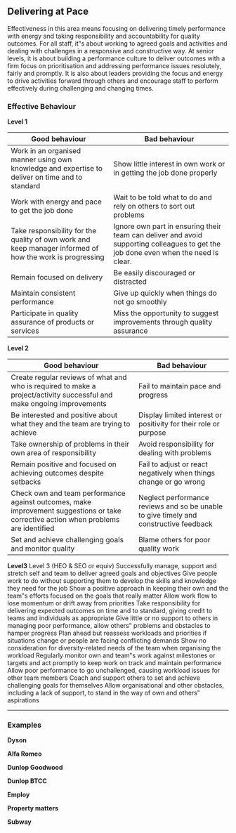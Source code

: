 ## Delivering at Pace

Effectiveness in this area means focusing on delivering timely performance with energy and taking responsibility and accountability for quality outcomes. For all staff, it‟s about working to agreed goals and activities and dealing with challenges in a responsive and constructive way. At senior levels, it is about building a performance culture to deliver outcomes with a firm focus on prioritisation and addressing performance issues resolutely, fairly and promptly. It is also about leaders providing the focus and energy to drive activities forward through others and encourage staff to perform effectively during challenging and changing times. 

### Effective Behaviour

**Level 1**

Good behaviour  | Bad behaviour
------------- | -------------
Work in an organised manner using own knowledge and expertise to deliver on time and to standard | Show little interest in own work or in getting the job done properly
Work with energy and pace to get the job done  | Wait to be told what to do and rely on others to sort out problems
Take responsibility for the quality of own work and keep manager informed of how the work is progressing  | Ignore own part in ensuring their team can deliver and avoid supporting colleagues to get the job done even when the need is clear.
Remain focused on delivery  | Be easily discouraged or distracted 
Maintain consistent performance  |  Give up quickly when things do not go smoothly
Participate in quality assurance of products or services  |  Miss the opportunity to suggest improvements through quality assurance

**Level 2**

Good behaviour  | Bad behaviour
------------- | -------------
Create regular reviews of what and who is required to make a project/activity successful and make ongoing improvements | Fail to maintain pace and progress
Be interested and positive about what they and the team are trying to achieve  | Display limited interest or positivity for their role or purpose
Take ownership of problems in their own area of responsibility  | Avoid responsibility for dealing with problems
Remain positive and focused on achieving outcomes despite setbacks | Fail to adjust or react negatively when things change or go wrong
Check own and team performance against outcomes, make improvement suggestions or take corrective action when problems are identified | Neglect performance reviews and so be unable to give timely and constructive feedback
Set and achieve challenging goals and monitor quality | Blame others for poor quality work

**Level3**
Level 3 (HEO & SEO or equiv)
Successfully manage, support and stretch self and team to 
deliver agreed goals and objectives
Give people work to do without supporting them to develop 
the skills and knowledge they need for the job 
Show a positive approach in keeping their own and the 
team‟s efforts focused on the goals that really matter
Allow work flow to lose momentum or drift away from 
priorities
Take responsibility for delivering expected outcomes on 
time and to standard, giving credit to teams and individuals 
as appropriate
Give little or no support to others in managing poor 
performance, allow others‟ problems and obstacles to 
hamper progress
Plan ahead but reassess workloads and priorities if 
situations change or people are facing conflicting demands
Show no consideration for diversity-related needs of the 
team when organising the workload
Regularly monitor own and team‟s work against milestones 
or targets and act promptly to keep work on track and 
maintain performance
Allow poor performance to go unchallenged, causing 
workload issues for other team members 
Coach and support others to set and achieve challenging 
goals for themselves
Allow organisational and other obstacles, including a lack 
of support, to stand in the way of own and others‟ 
aspirations 

<hr>

### Examples


**Dyson**


**Alfa Romeo**


**Dunlop Goodwood**


**Dunlop BTCC**


**Employ**


**Property matters**


**Subway**

